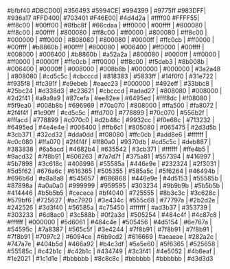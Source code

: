  #bfbf40 #DBCD00| #356493 #5994CE| #994399 | #9775ff #983DFF| #936a17 #FFD400| #703401 #F46E00| #4d4d2a | #ffff00 #FFFF55| #ff8c00 | #00ff00 | #8fbc8f | #66cdaa | #ff0000 | #00ffff | #800080 | #ff8c00 | #00ffff | #800080 | #ff8c00 | #ff0000 | #800080 | #ff8c00 | #000000 | #ff0000 | #808080 | #800080 | #0000ff | #ffc0cb | #ff0000 | #00ffff | #b8860b | #00ffff | #800080 | #006400 | #ff0000 | #00ffff | #008000 | #006400 | #b8860b | #a52a2a | #800080 | #0000ff | #ff0000 | #ff0000 | #0000ff | #ffc0cb | #ff0000 | #ff8c00 | #f5deb3 | #8b008b | #006400 | #0000ff | #008000 | #008b8b | #000000 | #000000 | #3a2a48 | #808080 | #cd5c5c | #cbcccd | #818383 | #5833ff | #14f0f0 | #31e722 | #f935f8 | #fc391f | #e9ebeb | #eaec23 | #000000 | #492eff | #33bbc8 | #25bc24 | #d338d3 | #c23621 | #cbcccd | #adad27 | #808080 | #008000 | #2d2f41 | #a9a9a9 | #87cefa | #ee82ee | #6495ed | #fff8dc | #f08080 | #5f9ea0 | #008b8b | #696969 | #70a070 | #808000 | #ffa500 | #fa8072 | #2f4f4f | #1e90ff | #cd5c5c | #ffd700 | #778899 | #70c070 | #556b2f | #fffacd | #778899 | #c070c0 | #d2b48c | #9932cc | #f0e68c | #713232 | #6495ed | #4e4e4e | #006400 | #ffb6c1 | #805080 | #065475 | #2d3d5b | #3cb371 | #32cd32 | #dda0dd | #f08080 | #ffc0cb | #add8e6 | #ffffff | #c0c080 | #ffa070 | #2f4f4f | #ff80a0 | #9370db | #cd5c5c | #deb887 | #383838 | #6a5acd | #4682b4 | #635542 | #3cb371 | #ffffff | #ffe4b5 | #9acd32 | #7f8b91 | #606263 | #7a7d7f | #375a81 | #557394 | #416997 | #5b7898 | #3c618c | #406996 | #55585a | #446e9e | #232324 | #2f3031 | #5d5f62 | #676a6c | #616365 | #505355 | #585a5c | #5f6264 | #46494b | #696b6d | #a8a8a8 | #545657 | #686868 | #446e9e | #4d5153 | #55585b | #87898a | #a0a0a0 | #999999 | #959595 | #303234 | #9b9b9b | #5b5b5b | #414446 | #b5b5b5 | #cecece | #bf4040 | #725555 | #8b3c3c | #3c628c | #579bf6 | #725627 | #ac7920 | #3e434c | #555c68 | #77797a | #2b2d2e | #242526 | #3d3f40 | #56585a | #c75450 | #ffffff | #ad3b37 | #353739 | #303233 | #6d8ac0 | #3c588b | #0f2a3d | #505254 | #484c4f | #4c87c8 | #ffffff | #000000 | #5d6061 | #484c4e | #505456 | #4d5154 | #6e767a | #54595c | #7a8387 | #565c5f | #3e4244 | #7f8b91 | #7f8b91 | #7f8b91 | #7f8b91 | #7097c2 | #6094ce | #6b9cd2 | #616669 | #aeaeae | #282a2c | #747a7e | #404b5d | #466a92 | #b4c3df | #5a5e60 | #5f6365 | #525658 | #55585c | #c42b1c | #c42b1c | #434749 | #3c3f41 | #4e5052 | #4b6eaf | #1e2021 | #1c1d1e | #bbbbbb | #8c8c8c | #bbbbbb | #bbbbbb | #d3d3d3
